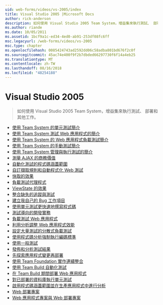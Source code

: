 ```yaml
---
uid: web-forms/videos/vs-2005/index
title: Visual Studio 2005 |Microsoft Docs
author: rick-anderson
description: 如何使用 Visual Studio 2005 Team System，增益集來執行測試、 部署和其他工作。
ms.author: riande
ms.date: 10/05/2011
ms.assetid: 1bcf9a1c-ed34-4ed0-ab91-253df08fc6ff
msc.legacyurl: /web-forms/videos/vs-2005
msc.type: chapter
ms.openlocfilehash: 0085424743ad2592dd06c58adba801bd676f2c0f
ms.sourcegitcommit: 45ac74e400f9f2b7dbded66297730f6f14a4eb25
ms.translationtype: MT
ms.contentlocale: zh-TW
ms.lasthandoff: 08/16/2018
ms.locfileid: "48254188"
---
```

<a name="visual-studio-2005"></a>Visual Studio 2005
====================
> 如何使用 Visual Studio 2005 Team System，增益集來執行測試、 部署和其他工作。


- [使用 Team System 的單元測試簡介](introduction-to-unit-testing-with-team-system.md)
- [使用 Team System 測試 Web 應用程式的簡介](introduction-to-testing-web-applications-with-team-system.md)
- [使用 Team System 的 Web 應用程式負載測試簡介](introduction-to-load-testing-web-applications-with-team-system.md)
- [使用 Team System 的手動測試簡介](introduction-to-manual-testing-with-team-system.md)
- [使用 Team System 管理與執行測試的簡介](introduction-to-managing-and-running-tests-with-team-system.md)
- [測量 AJAX 的商務價值](measuring-the-business-value-of-ajax.md)
- [自動化測試的程式碼涵蓋範圍](code-coverage-of-automated-tests.md)
- [自訂擷取規則和自動程式化 Web 測試](custom-extraction-rules-and-coded-web-tests.md)
- [快取的效果](the-effects-of-caching.md)
- [負載測試代理程式](using-the-load-test-agent.md)
- [ViewState 的效果](the-effects-of-viewstate.md)
- [整合缺失的追蹤與測試](how-do-i-integrate-defect-tracking-with-testing.md)
- [建立我自己的 Bug 工作項目](how-do-i-create-my-own-bug-work-item.md)
- [使用單元測試更快速地撰寫程式碼](how-do-i-write-code-more-quickly-with-unit-tests.md)
- [測試導向的開發實務](how-do-i-practice-test-driven-development.md)
- [負載測試 Web 應用程式](how-do-i-load-test-a-web-application.md)
- [利用分析調整 Web 應用程式效能](how-do-i-tune-web-application-performance-with-profiling.md)
- [設定大量測試的分散式負載測試](how-do-i-set-up-distributed-load-testing-for-high-volume-tests.md)
- [使用程式碼分析強制執行編碼標準](how-do-i-enforce-coding-standards-with-code-analysis.md)
- [使用一般測試](how-do-i-use-generic-tests.md)
- [發佈和分析測試結果](how-do-i-publish-and-analyze-test-results.md)
- [先探索應用程式變更再部署](how-do-i-discover-application-changes-prior-to-deployment.md)
- [使用 Team Foundation 實作連續整合](how-do-i-implement-continuous-integration-with-team-foundation.md)
- [使用 Team Build 自動化測試](how-do-i-automate-testing-using-team-build.md)
- [在 Team Build 期間部署 Web 應用程式](how-do-i-deploy-a-web-application-during-a-team-build.md)
- [對已部署的資料庫執行單元測試](how-do-i-run-unit-tests-against-a-deployed-database.md)
- [啟用程式碼涵蓋範圍並在生產應用程式中進行分析](how-do-i-enable-code-coverage-and-profiling-in-production-applications.md)
- [Web 部署專案](web-deployment-projects.md)
- [Web 應用程式專案與 Web 部署專案](web-application-projects-web-deployment-projects.md)
